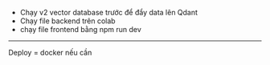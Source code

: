 - Chạy v2 vector database trước để đẩy data lên Qdant
- Chạy file backend trên colab
- chạy file frontend bằng npm run dev 
---
Deploy = docker nếu cần 
